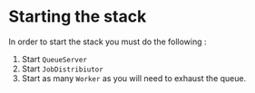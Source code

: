# Starting the stack
In order to start the stack you must do the following :
1. Start `QueueServer`
2. Start `JobDistribiutor`
3. Start as many `Worker` as you will need to exhaust the queue.